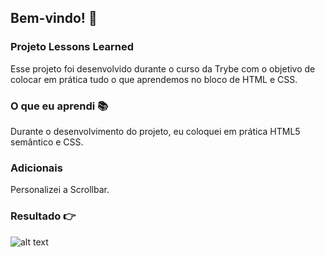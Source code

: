 ## Bem-vindo! 👏

### Projeto Lessons Learned

Esse projeto foi desenvolvido durante o curso da Trybe com o objetivo de colocar em prática tudo o que aprendemos no bloco de HTML e CSS. 

### O que eu aprendi 📚

Durante o desenvolvimento do projeto, eu coloquei em prática HTML5 semântico e CSS.

### **Adicionais** 

Personalizei a Scrollbar.

### Resultado 👉 

![alt text](https://github.com/LucasSilvaMarts/Projeto-Lessons-Learned/blob/main/img/01.png)